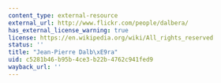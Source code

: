 ```yaml
---
content_type: external-resource
external_url: http://www.flickr.com/people/dalbera/
has_external_license_warning: true
license: https://en.wikipedia.org/wiki/All_rights_reserved
status: ''
title: "Jean-Pierre Dalb\xE9ra"
uid: c5281b46-b95b-4ce3-b22b-4762c941fed9
wayback_url: ''
---
```

